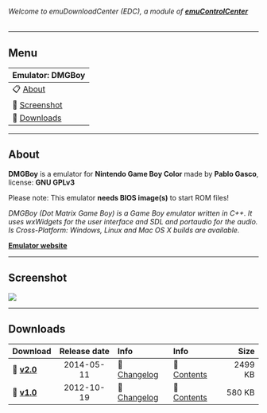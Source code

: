 ###### Welcome to emuDownloadCenter (EDC), a module of [**emuControlCenter**](https://github.com/PhoenixInteractiveNL/emuControlCenter/wiki/)
***
## Menu
| **Emulator: DMGBoy** |
|:---------|
| :clipboard: [About](#about) |
| :sunrise: [Screenshot](#screenshot) |
| :floppy_disk: [Downloads](#downloads) |
***
## About
**DMGBoy** is a emulator for **Nintendo Game Boy Color** made by **Pablo Gasco**, license: **GNU GPLv3**

Please note: This emulator **needs BIOS image(s)** to start ROM files!

_DMGBoy (Dot Matrix Game Boy) is a Game Boy emulator written in C++. It uses wxWidgets for the user interface and SDL and portaudio for the audio. Is Cross-Platform: Windows, Linux and Mac OS X builds are available._

[**Emulator website**](https://code.google.com/archive/p/dmgboy/)
***
## Screenshot
![](https://raw.githubusercontent.com/PhoenixInteractiveNL/emuDownloadCenter/master/hooks/dmgboy/screen.jpg)
***
## Downloads
| Download | Release date  | Info       | Info       | Size       |
|:---------|:-------------:|:-----------|:-----------|-----------:|
| :floppy_disk: [**v2.0**](https://github.com/PhoenixInteractiveNL/edc-repo0002/raw/master/dmgboy/2.0.7z) | 2014-05-11 | :page_facing_up: [Changelog](https://github.com/PhoenixInteractiveNL/edc-repo0002/blob/master/dmgboy/2.0_changelog.txt) | :mag_right: [Contents](https://github.com/PhoenixInteractiveNL/edc-repo0002/blob/master/dmgboy/2.0_contents.txt) | 2499 KB |
| :floppy_disk: [**v1.0**](https://github.com/PhoenixInteractiveNL/edc-repo0002/raw/master/dmgboy/1.0.7z) | 2012-10-19 | :page_facing_up: [Changelog](https://github.com/PhoenixInteractiveNL/edc-repo0002/blob/master/dmgboy/1.0_changelog.txt) | :mag_right: [Contents](https://github.com/PhoenixInteractiveNL/edc-repo0002/blob/master/dmgboy/1.0_contents.txt) | 580 KB |
